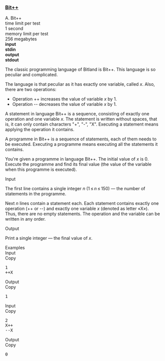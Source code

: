 <h3><a href="https://codeforces.com/contest/282/problem/A" target="_blank" rel="noopener noreferrer">Bit++</a></h3>
<div class="header"><div class="title">A. Bit++</div><div class="time-limit"><div class="property-title">time limit per test</div>1 second</div><div class="memory-limit"><div class="property-title">memory limit per test</div>256 megabytes</div><div class="input-file input-standard" style="font-weight: bold"><div class="property-title">input</div>stdin</div><div class="output-file output-standard" style="font-weight: bold"><div class="property-title">output</div>stdout</div></div><div><p>The classic programming language of Bitland is Bit++. This language is so peculiar and complicated.</p><p>The language is that peculiar as it has exactly one variable, called <span class="tex-span"><i>x</i></span>. Also, there are two operations:</p><ul> <li> Operation <span class="tex-font-style-tt">++</span> increases the value of variable <span class="tex-span"><i>x</i></span> by 1. </li><li> Operation <span class="tex-font-style-tt">--</span> decreases the value of variable <span class="tex-span"><i>x</i></span> by 1. </li></ul><p>A statement in language Bit++ is a sequence, consisting of exactly one operation and one variable <span class="tex-span"><i>x</i></span>. The statement is written without spaces, that is, it can only contain characters "<span class="tex-font-style-tt">+</span>", "<span class="tex-font-style-tt">-</span>", "<span class="tex-font-style-tt">X</span>". Executing a statement means applying the operation it contains.</p><p>A programme in Bit++ is a sequence of statements, each of them needs to be executed. Executing a programme means executing all the statements it contains.</p><p>You're given a programme in language Bit++. The initial value of <span class="tex-span"><i>x</i></span> is <span class="tex-span">0</span>. Execute the programme and find its final value (the value of the variable when this programme is executed).</p></div><div class="input-specification"><div class="section-title">Input</div><p>The first line contains a single integer <span class="tex-span"><i>n</i></span> <span class="tex-span">(1 ≤ <i>n</i> ≤ 150)</span> — the number of statements in the programme.</p><p>Next <span class="tex-span"><i>n</i></span> lines contain a statement each. Each statement contains exactly one operation (<span class="tex-font-style-tt">++</span> or <span class="tex-font-style-tt">--</span>) and exactly one variable <span class="tex-span"><i>x</i></span> (denoted as letter «<span class="tex-font-style-tt">X</span>»). Thus, there are no empty statements. The operation and the variable can be written in any order.</p></div><div class="output-specification"><div class="section-title">Output</div><p>Print a single integer — the final value of <span class="tex-span"><i>x</i></span>.</p></div><div class="sample-tests"><div class="section-title">Examples</div><div class="sample-test"><div class="input"><div class="title">Input<div title="Copy" data-clipboard-target="#id003643665582771778" id="id0018855312944177982" class="input-output-copier">Copy</div></div><pre id="id003643665582771778">1<br>++X<br></pre></div><div class="output"><div class="title">Output<div title="Copy" data-clipboard-target="#id003764600816023349" id="id008549239089604125" class="input-output-copier">Copy</div></div><pre id="id003764600816023349">1<br></pre></div><div class="input"><div class="title">Input<div title="Copy" data-clipboard-target="#id007599413953869496" id="id00940196622584112" class="input-output-copier">Copy</div></div><pre id="id007599413953869496">2<br>X++<br>--X<br></pre></div><div class="output"><div class="title">Output<div title="Copy" data-clipboard-target="#id009401423645141415" id="id006189438842384998" class="input-output-copier">Copy</div></div><pre id="id009401423645141415">0<br></pre></div></div></div>